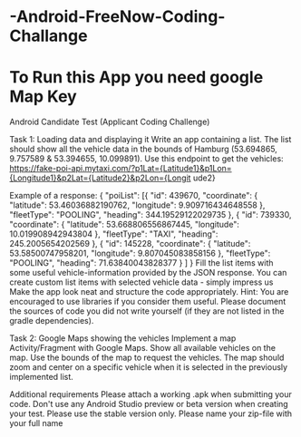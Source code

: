 # -Android-FreeNow-Coding-Challange

# To Run this App you need google Map Key

Android Candidate Test (Applicant Coding Challenge)

Task 1: Loading data and displaying it
Write an app containing a list. The list should show all the vehicle data in the bounds of Hamburg (53.694865,
9.757589 & 53.394655, 10.099891).
Use this endpoint to get the vehicles: https://fake-poi-api.mytaxi.com/?p1Lat={Latitude1}&p1Lon={Longitude1}&p2Lat={Latitude2}&p2Lon={Longit
ude2}

Example of a response:
{
"poiList": [{
"id": 439670,
"coordinate": {
"latitude": 53.46036882190762,
"longitude": 9.909716434648558
},
"fleetType": "POOLING",
"heading": 344.19529122029735
},
{
"id": 739330,
"coordinate": {
"latitude": 53.668806556867445,
"longitude": 10.019908942943804
},
"fleetType": "TAXI",
"heading": 245.2005654202569
},
{
"id": 145228,
"coordinate": {
"latitude": 53.58500747958201,
"longitude": 9.807045083858156
},
"fleetType": "POOLING",
"heading": 71.63840043828377
}
]
}
Fill the list items with some useful vehicle-information provided by the JSON response. You can create custom list items with selected vehicle
data - simply impress us
Make the app look neat and structure the code appropriately.
Hint: You are encouraged to use libraries if you consider them useful. Please document the sources of code you did not write yourself (if they are
not listed in the gradle dependencies).

Task 2: Google Maps showing the vehicles
Implement a map Activity/Fragment with Google Maps. Show all available vehicles on the map. Use the bounds of the map to request the
vehicles.
The map should zoom and center on a specific vehicle when it is selected in the previously implemented list.

Additional requirements
Please attach a working .apk when submitting your code.
Don't use any Android Studio preview or beta version when creating your test. Please use the stable version only.
Please name your zip-file with your full name
